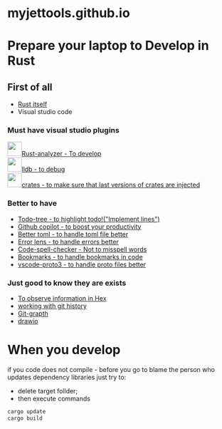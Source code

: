 # myjettools.github.io


# Prepare your laptop to Develop in Rust

## First of all

* [Rust itself](https://www.rust-lang.org/tools/install)
* Visual studio code




### Must have visual studio plugins
<img src="https://rust-lang.gallerycdn.vsassets.io/extensions/rust-lang/rust-analyzer/0.4.1436/1678755432954/Microsoft.VisualStudio.Services.Icons.Default" width="32" height="32">[Rust-analyzer - To develop](https://marketplace.visualstudio.com/items?itemName=rust-lang.rust-analyzer)<br/>
<img src="https://vadimcn.gallerycdn.vsassets.io/extensions/vadimcn/vscode-lldb/1.9.0/1678521297683/Microsoft.VisualStudio.Services.Icons.Default" width="32" height="32">[lldb - to debug](https://marketplace.visualstudio.com/items?itemName=vadimcn.vscode-lldb)<br/>
<img src="https://serayuzgur.gallerycdn.vsassets.io/extensions/serayuzgur/crates/0.5.10/1633510597451/Microsoft.VisualStudio.Services.Icons.Default" width="32" height="32">[crates - to make sure that last versions of crates are injected](https://marketplace.visualstudio.com/items?itemName=serayuzgur.crates)<br/>

### Better to have
* [Todo-tree - to highlight todo!("Implement lines")](https://marketplace.visualstudio.com/items?itemName=Gruntfuggly.todo-tree)
* [Github copilot - to boost your productivity](https://marketplace.visualstudio.com/items?itemName=GitHub.copilot) 
* [Better toml - to handle toml file better](https://marketplace.visualstudio.com/items?itemName=tamasfe.even-better-toml)
* [Error lens - to handle errors better](https://marketplace.visualstudio.com/items?itemName=usernamehw.errorlens)
* [Code-spell-checker - Not to misspell words](https://marketplace.visualstudio.com/items?itemName=streetsidesoftware.code-spell-checker)
* [Bookmarks - to handle bookmarks in code](https://marketplace.visualstudio.com/items?itemName=alefragnani.Bookmarks)
* [vscode-proto3 - to handle proto files better](https://marketplace.visualstudio.com/items?itemName=zxh404.vscode-proto3)



### Just good to know they are exists
* [To observe information in Hex](https://marketplace.visualstudio.com/items?itemName=ms-vscode.hexeditor)
* [working with git history](https://marketplace.visualstudio.com/items?itemName=donjayamanne.githistory)
* [Git-grapth](https://marketplace.visualstudio.com/items?itemName=mhutchie.git-graph)
* [drawio](https://marketplace.visualstudio.com/items?itemName=hediet.vscode-drawio)


# When you develop

if you code does not compile - before you go to blame the person who updates dependency libraries just try to:

* delete target follder;
* then execute commands
```bash
cargo update
cargo build
```
